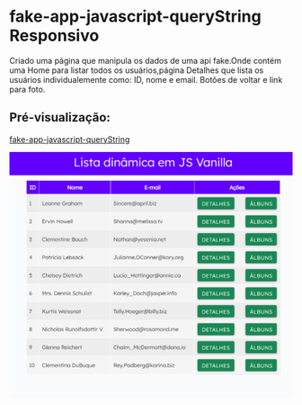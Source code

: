 # fake-app-javascript-queryString Responsivo


 <p>Criado uma página que manipula os dados de uma api fake.Onde contém uma Home para listar todos os usuários,página Detalhes que lista os usuários individualemente como: ID, nome e email. Botões de voltar e link para foto.</p>

## Pré-visualização:

[fake-app-javascript-queryString]()

<div align="center"><img src="image/home.png" width=auto>
</div>
